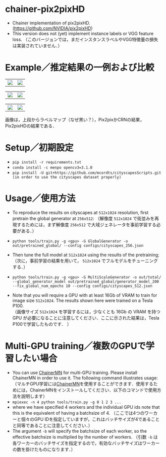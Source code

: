 # chainer-pix2pixHD
* Chainer implementation of pix2pixHD. (https://github.com/NVIDIA/pix2pixHD)
* This version does not (yet) implement instance labels or VGG feature loss.
（このバージョンでは，まだインスタンスラベルやVGG特徴量の損失は実装されていません．）

# Example／推定結果の一例および比較
<table border="0">
<tr>
<td><img src="https://github.com/rcalland/chainer-pix2pixHD/blob/master/images/37_lbl.png"></td>
<td><img src="https://github.com/rcalland/chainer-pix2pixHD/blob/master/images/440_lbl.png"></td>
</tr>
</table>

<table border="0">
<tr>
<td><img src="https://github.com/rcalland/chainer-pix2pixHD/blob/master/images/37_gen.png"></td>
<td><img src="https://github.com/rcalland/chainer-pix2pixHD/blob/master/images/440_gen.png"></td>
</tr>
</table>

<table border="0">
<tr>
<td><img src="https://github.com/rcalland/chainer-pix2pixHD/blob/master/images/37_img.png"></td>
<td><img src="https://github.com/rcalland/chainer-pix2pixHD/blob/master/images/440_img.png"></td>
</tr>
</table>

画像は，上段からラベルマップ（なぜ黒い？），Pix2pixかCRNの結果，Pix2pixHDの結果である．
 
# Setup／初期設定
* `pip install -r requirements.txt`
* `conda install -c menpo opencv3=3.1.0`
* `pip install -U git+https://github.com/mcordts/cityscapesScripts.git (in order to use the cityscapes dataset properly)`

# Usage／使用方法
* To reproduce the results on cityscapes at `512x1024` resolution, first pretrain the global generator at `256x512`:
（解像度 `512x1024` で街並みを再現するためには，まず解像度 `256x512` で大域ジェネレータを事前学習する必要がある．）
* `python tools/train.py -g <gpu> -G GlobalGenerator -o out/pretrained_global/ --config configs/cityscapes_256.json`
* Then tune the full model at `512x1024` using the results of the pretraining;
（次に，事前学習の結果を用いて， `512x1024` でフルモデルをチューニングする．）
* `python tools/train.py -g <gpu> -G MultiScaleGenerator -o out/total/ --global_generator_model out/pretrained_global/generator_model_200 --fix_global_num_epochs 10 --config configs/cityscapes_512.json`
 
* Note that you will require a GPU with at least 16Gb of VRAM to train for image size `512x1024`. The results shown here were trained on a Tesla P100.  
（画像サイズ `512x1024` を学習するには，少なくとも 16Gb の VRAM を持つ GPU が必要になることに注意してください．ここに示された結果は，Tesla P100で学習したものです． ）

# Multi-GPU training／複数のGPUで学習したい場合
* You can use [ChainerMN](https://github.com/chainer/chainermn) for multi-GPU training. Please install ChainerMN in order to use it. The following command illustrates usage:
（マルチGPU学習には[ChainerMN](https://github.com/chainer/chainermn)を使用することができます．使用するためには，ChainerMNをインストールしてください．以下のコマンドで使用方法を説明します）
* `mpiexec -n 4 python tools/train.py -g 0 1 2 3 ...`
* where we have specified 4 workers and the individual GPU ids note that this is the equivalent of having a batchsize of 4. 
（ここでは4つのワーカーと個々のGPU IDを指定していますが，これはバッチサイズが4であることと同等であることに注意してください．）
* The argument `-b` will specify the batchsize of each worker, so the effective batchsize is multiplied by the number of workers.
（引数 `-b` は各ワーカーのバッチサイズを指定するので，有効なバッチサイズはワーカーの数を掛けたものになります．）
